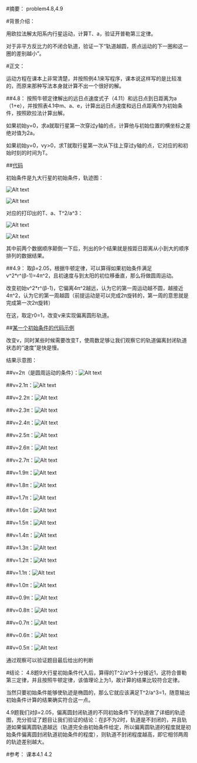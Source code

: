 #摘要：
problem4.8,4.9

#背景介绍：

用欧拉法解太阳系内行星运动，计算T、a，验证开普勒第三定律。

对于非平方反比力的不闭合轨道，验证一下“轨道越圆，质点运动的下一圈和这一圈的差别越小”。

#正文：

运动方程在课本上非常清楚，并按照例4.1来写程序，课本说这样写的是比较准的，而原来那种写法本身就计算不出一个很好的解。

##4.8：
按照牛顿定律解出的远日点速度式子（4.11）和远日点到日距离为a（1+e），并按照表4.1中m、a、e，计算出远日点速度和远日点距离作为初始条件，按照欧拉法计算出解。

如果初始y=0，求a就取行星第一次穿过y轴的点，计算他与初始位置的横坐标之差绝对值为2a。

如果初始y=0，vy>0，求T就取行星第一次从下往上穿过y轴的点，它对应的和初始时刻的时间为T。

##[代码](https://github.com/woshishuishuishuishui/compuational_physics_N2014301020042/blob/master/4.8.py)

初始条件是九大行星的初始条件，轨迹图：

![Alt text](https://github.com/woshishuishuishuishui/compuational_physics_N2014301020042/blob/master/前四个轨迹图.png)

![Alt text](https://github.com/woshishuishuishuishui/compuational_physics_N2014301020042/blob/master/后五个轨迹图.png)

对应的打印出的T、a、T^2/a^3：

![Alt text](https://github.com/woshishuishuishuishui/compuational_physics_N2014301020042/blob/master/前四个数据.png)

![Alt text](https://github.com/woshishuishuishuishui/compuational_physics_N2014301020042/blob/master/后五个数据.png)

其中前两个数据顺序颠倒一下后，列出的9个结果就是按距日距离从小到大的顺序排列的数据结果。

##4.9：
取β=2.05，根据牛顿定律，可以算得如果初始条件满足v^2*r^(β-1)=4π^2，且初速度与到太阳的初位移垂直，那么将做圆周运动。

改变初始v^2*r^(β-1)，它偏离4π^2越远，认为它的第一周运动越不圆，越接近4π^2，认为它的第一周越圆（前提运动是可以完成2π旋转的，第一周的意思就是完成第一次2π旋转）

在这，取定r0=1，改变v来实现偏离圆形轨道。

##[某一个初始条件的代码示例](https://github.com/woshishuishuishuishui/compuational_physics_N2014301020042/blob/master/4.9哦.py)

改变v，同时某些时候需要改变T，使周数足够让我们观察它的轨道偏离封闭轨道状态的“速度”是快是慢。

结果示意图：

##v=2π（是圆周运动的条件）：![Alt text](https://github.com/woshishuishuishuishui/compuational_physics_N2014301020042/blob/master/v%3D2pi，v%5E2xr%5E(β-1)%3D4pi%5E2.png)

##v=2.1π：![Alt text](https://github.com/woshishuishuishuishui/compuational_physics_N2014301020042/blob/master/v%3D2.1pi，v%5E2xr%5E(β-1)%3D4pi%5E2.png)

##v=2.2π：![Alt text](https://github.com/woshishuishuishuishui/compuational_physics_N2014301020042/blob/master/v%3D2.2pi，v%5E2xr%5E(β-1)%3D4pi%5E2.png)

##v=2.3π：![Alt text](https://github.com/woshishuishuishuishui/compuational_physics_N2014301020042/blob/master/v%3D2.3pi，v%5E2xr%5E(β-1)%3D4pi%5E2.png)

##v=2.4π：![Alt text](https://github.com/woshishuishuishuishui/compuational_physics_N2014301020042/blob/master/v%3D2.4pi，v%5E2xr%5E(β-1)%3D4pi%5E2.png)

##v=2.5π：![Alt text](https://github.com/woshishuishuishuishui/compuational_physics_N2014301020042/blob/master/v%3D2.5pi，v%5E2xr%5E(β-1)%3D4pi%5E2.png)

##v=2.6π：![Alt text](https://github.com/woshishuishuishuishui/compuational_physics_N2014301020042/blob/master/v%3D2.6pi，v%5E2xr%5E(β-1)%3D4pi%5E2.png)

##v=2.7π：![Alt text](https://github.com/woshishuishuishuishui/compuational_physics_N2014301020042/blob/master/v%3D2.7pi，v%5E2xr%5E(β-1)%3D4pi%5E2.png)

##v=1.9π：![Alt text](https://github.com/woshishuishuishuishui/compuational_physics_N2014301020042/blob/master/v%3D1.9pi，v%5E2xr%5E(β-1)%3D4pi%5E2.png)

##v=1.8π：![Alt text](https://github.com/woshishuishuishuishui/compuational_physics_N2014301020042/blob/master/v%3D1.8pi，v%5E2xr%5E(β-1)%3D4pi%5E2.png)

##v=1.7π：![Alt text](https://github.com/woshishuishuishuishui/compuational_physics_N2014301020042/blob/master/v%3D1.7pi，v%5E2xr%5E(β-1)%3D4pi%5E2.png)

##v=1.6π：![Alt text](https://github.com/woshishuishuishuishui/compuational_physics_N2014301020042/blob/master/v%3D1.6pi，v%5E2xr%5E(β-1)%3D4pi%5E2.png)

##v=1.5π：![Alt text](https://github.com/woshishuishuishuishui/compuational_physics_N2014301020042/blob/master/v%3D1.5pi，v%5E2xr%5E(β-1)%3D4pi%5E2.png)

##v=1.4π：![Alt text](https://github.com/woshishuishuishuishui/compuational_physics_N2014301020042/blob/master/v%3D1.4pi，v%5E2xr%5E(β-1)%3D4pi%5E2.png)

##v=1.3π：![Alt text](https://github.com/woshishuishuishuishui/compuational_physics_N2014301020042/blob/master/v%3D1.3pi，v%5E2xr%5E(β-1)%3D4pi%5E2.png)

##v=1.2π：![Alt text](https://github.com/woshishuishuishuishui/compuational_physics_N2014301020042/blob/master/v%3D1.2pi，v%5E2xr%5E(β-1)%3D4pi%5E2.png)

##v=1.1π：![Alt text](https://github.com/woshishuishuishuishui/compuational_physics_N2014301020042/blob/master/v%3D1.1pi，v%5E2xr%5E(β-1)%3D4pi%5E2.png)

##v=1.0π：![Alt text](https://github.com/woshishuishuishuishui/compuational_physics_N2014301020042/blob/master/v%3D1pi，v%5E2xr%5E(β-1)%3D4pi%5E2.png)

##v=0.9π：![Alt text](https://github.com/woshishuishuishuishui/compuational_physics_N2014301020042/blob/master/v%3D0.9pi，v%5E2xr%5E(β-1)%3D4pi%5E2.png)

##v=0.8π：![Alt text](https://github.com/woshishuishuishuishui/compuational_physics_N2014301020042/blob/master/v%3D0.8pi，v%5E2xr%5E(β-1)%3D4pi%5E2.png)

##v=0.7π：![Alt text](https://github.com/woshishuishuishuishui/compuational_physics_N2014301020042/blob/master/v%3D0.7pi，v%5E2xr%5E(β-1)%3D4pi%5E2.png)

##v=0.6π：![Alt text](https://github.com/woshishuishuishuishui/compuational_physics_N2014301020042/blob/master/v%3D0.6pi，v%5E2xr%5E(β-1)%3D4pi%5E2.png)

##v=0.5π：![Alt text](https://github.com/woshishuishuishuishui/compuational_physics_N2014301020042/blob/master/v%3D0.5pi，v%5E2xr%5E(β-1)%3D4pi%5E2.png)


通过观察可以验证题目最后给出的判断

#结论：
4.8题9大行星初始条件代入后，算得的T^2/a^3十分接近1，这符合普勒第三定律，并且按照牛顿定律，该值理论上为1，故计算的结果比较符合定律。

当然只要初始条件能够使轨迹是椭圆的，那么它就应该满足T^2/a^3=1，随意输出初始条件计算的结果确实符合这一点。

4.9题我们对β=2.05，偏离圆封闭轨道的不同初始条件下的轨道做了详细的轨迹图，充分验证了题目让我们验证的结论：在β不为2时，轨道是不封闭的，并且轨道如果偏离圆轨道越远（轨道完全由初始条件给定，所以偏离圆轨道的程度就是初始条件偏离圆封闭轨道初始条件的程度），则轨道不封闭程度越高，即它相邻两周的轨迹差别越大。

#参考：
课本4.1 4.2
